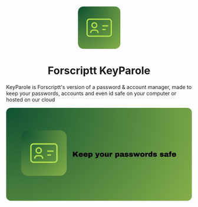 <p align="center">
  <img src="https://github.com/Forscriptt/Forscriptt-KeyParole/blob/main/images/logo_max.png" height="115">
  <h1 align="center">Forscriptt KeyParole</h1>
</p>

KeyParole is Forscriptt's version of a password & account manager, made to keep your passwords, accounts and even id safe on your computer or hosted on our cloud

<img width="700" alt="github-banner" align="center" src="https://github.com/Forscriptt/Forscriptt-KeyParole/blob/main/images/banner.png">

